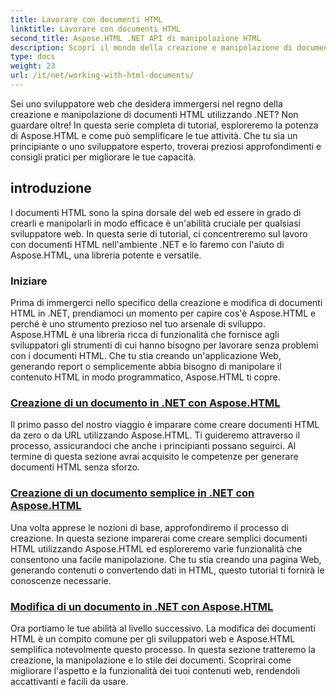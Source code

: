 ```yaml
---
title: Lavorare con documenti HTML
linktitle: Lavorare con documenti HTML
second_title: Aspose.HTML .NET API di manipolazione HTML
description: Scopri il mondo della creazione e manipolazione di documenti HTML in .NET con Aspose.HTML. Dalla creazione di documenti semplici alla modifica approfondita.
type: docs
weight: 23
url: /it/net/working-with-html-documents/
---
```


Sei uno sviluppatore web che desidera immergersi nel regno della creazione e manipolazione di documenti HTML utilizzando .NET? Non guardare oltre! In questa serie completa di tutorial, esploreremo la potenza di Aspose.HTML e come può semplificare le tue attività. Che tu sia un principiante o uno sviluppatore esperto, troverai preziosi approfondimenti e consigli pratici per migliorare le tue capacità.

## introduzione

I documenti HTML sono la spina dorsale del web ed essere in grado di crearli e manipolarli in modo efficace è un'abilità cruciale per qualsiasi sviluppatore web. In questa serie di tutorial, ci concentreremo sul lavoro con documenti HTML nell'ambiente .NET e lo faremo con l'aiuto di Aspose.HTML, una libreria potente e versatile.

### Iniziare

Prima di immergerci nello specifico della creazione e modifica di documenti HTML in .NET, prendiamoci un momento per capire cos'è Aspose.HTML e perché è uno strumento prezioso nel tuo arsenale di sviluppo. Aspose.HTML è una libreria ricca di funzionalità che fornisce agli sviluppatori gli strumenti di cui hanno bisogno per lavorare senza problemi con i documenti HTML. Che tu stia creando un'applicazione Web, generando report o semplicemente abbia bisogno di manipolare il contenuto HTML in modo programmatico, Aspose.HTML ti copre.

### [Creazione di un documento in .NET con Aspose.HTML](./creating-a-document/)

Il primo passo del nostro viaggio è imparare come creare documenti HTML da zero o da URL utilizzando Aspose.HTML. Ti guideremo attraverso il processo, assicurandoci che anche i principianti possano seguirci. Al termine di questa sezione avrai acquisito le competenze per generare documenti HTML senza sforzo.

### [Creazione di un documento semplice in .NET con Aspose.HTML](./creating-a-simple-document/)

Una volta apprese le nozioni di base, approfondiremo il processo di creazione. In questa sezione imparerai come creare semplici documenti HTML utilizzando Aspose.HTML ed esploreremo varie funzionalità che consentono una facile manipolazione. Che tu stia creando una pagina Web, generando contenuti o convertendo dati in HTML, questo tutorial ti fornirà le conoscenze necessarie.

### [Modifica di un documento in .NET con Aspose.HTML](./editing-a-document/)

Ora portiamo le tue abilità al livello successivo. La modifica dei documenti HTML è un compito comune per gli sviluppatori web e Aspose.HTML semplifica notevolmente questo processo. In questa sezione tratteremo la creazione, la manipolazione e lo stile dei documenti. Scoprirai come migliorare l'aspetto e la funzionalità dei tuoi contenuti web, rendendoli accattivanti e facili da usare.
